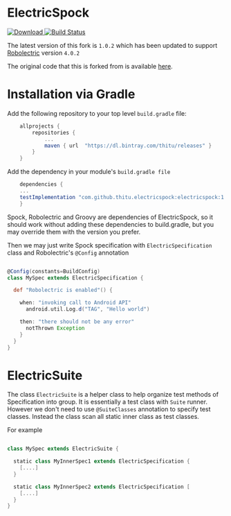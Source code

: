 # ElectricSpock

[ ![Download](https://api.bintray.com/packages/thitu/releases/electricspock/images/download.svg) ](https://bintray.com/thitu/releases/electricspock/_latestVersion)
[![Build Status](https://travis-ci.com/thitu/electricspock.svg?branch=master)](https://travis-ci.com/thitu/electricspock)

The latest version of this fork is `1.0.2` which has been updated to support [Robolectric](http://robolectric.org) version `4.0.2`

The original code that this is forked from is available [here](https://github.com/hkhc/electricspock).


# Installation via Gradle

Add the following repository to your top level `build.gradle` file:

```groovy
	allprojects {
		repositories {
			...
			maven { url  "https://dl.bintray.com/thitu/releases" }
		}
	}
```

Add the dependency in your module's `build.gradle file`

```groovy
	dependencies {
    ...
    testImplementation "com.github.thitu.electricspock:electricspock:1.0.2"
	}
```

Spock, Robolectric and Groovy are dependencies of ElectricSpock, so it should work without adding these dependencies to build.gradle, but you may override them with the version you prefer.

Then we may just write Spock specification with `ElectricSpecification` class and Robolectric's `@Config` annotation

```groovy

@Config(constants=BuildConfig)
class MySpec extends ElectricSpecification {

  def "Robolectric is enabled"() {

    when: "invoking call to Android API"
      android.util.Log.d("TAG", "Hello world")

    then: "there should not be any error"
      notThrown Exception
    }
  }
}

```

# ElectricSuite

The class `ElectricSuite` is a helper class to help organize test methods of Specification into group.
It is essentially a test class with `Suite` runner. However we don't need to use `@SuiteClasses` annotation
to specify test classes. Instead the class scan all static inner class as test classes.

For example

```groovy

class MySpec extends ElectricSuite {

  static class MyInnerSpec1 extends ElectricSpecification {
    [....]
  }

  static class MyInnerSpec2 extends ElectricSpecification [
    [....]
  }
}

```
